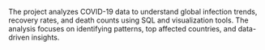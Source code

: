 The project analyzes COVID-19 data to understand global infection trends, recovery rates, and death counts using SQL and visualization tools.
The analysis focuses on identifying patterns, top affected countries, and data-driven insights.
